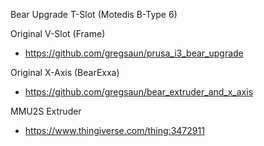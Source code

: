 Bear Upgrade T-Slot (Motedis B-Type 6)

Original V-Slot (Frame)
 - https://github.com/gregsaun/prusa_i3_bear_upgrade

Original X-Axis (BearExxa)
 - https://github.com/gregsaun/bear_extruder_and_x_axis

MMU2S Extruder 

 - https://www.thingiverse.com/thing:3472911
